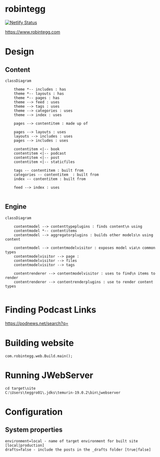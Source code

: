 # robintegg

[![Netlify Status](https://api.netlify.com/api/v1/badges/cea95cb7-873a-41fb-b028-c2971d68a889/deploy-status)](https://app.netlify.com/sites/awesome-golick-a6b04a/deploys)

https://www.robintegg.com

# Design

## Content

```mermaid
classDiagram
    
    theme *-- includes : has
    theme *-- layouts : has
    theme *-- pages : has
    theme --> feed : uses
    theme --> tags : uses
    theme --> categories : uses
    theme --> index : uses

    pages --> contentitem : made up of
    
    pages --> layouts : uses
    layouts --> includes : uses
    pages --> includes : uses
    
    contentitem <|-- book
    contentitem <|-- podcast
    contentitem <|-- post
    contentitem <|-- staticfiles
    
    tags -- contentitem : built from
    categories -- contentitem  : built from
    index -- contentitem : built from
    
    feed --> index : uses
    
```

## Engine

```mermaid
classDiagram
    
    contentmodel --> contenttypeplugins : finds content\n using
    contentmodel *-- contentitems
    contentmodel --> aggregatorplugins : builds other models\n using content
    
    contentmodel --> contentmodelvisitor : exposes model via\n common types
    contentmodelvisitor --> page : 
    contentmodelvisitor --> files
    contentmodelvisitor --> tags
    
    contentrenderer --> contentmodelvisitor : uses to find\n items to render
    contentrenderer --> contentrenderplugins : use to render content types
    
```


# Finding Podcast Links

https://podnews.net/search?q=

# Building website

```
com.robintegg.web.Build.main();
```

# Running JWebServer

```
cd target\site
C:\Users\teggro01\.jdks\temurin-19.0.2\bin\jwebserver   
```

# Configuration

## System properties

```properties
environment=local - name of target environment for built site [local|production] 
drafts=false - include the posts in the _drafts folder [true|false]
```